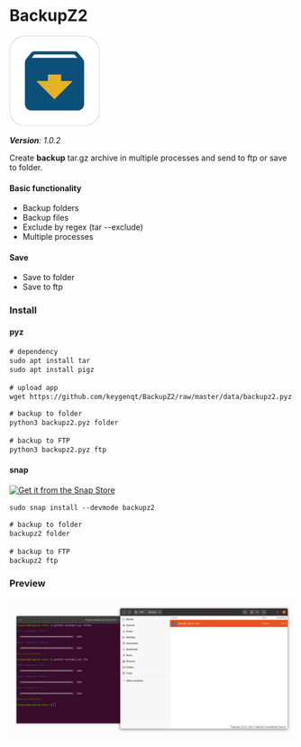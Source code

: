 BackupZ2
===================

![picture](data/icon-160.png)

***Version**: 1.0.2*

Create **backup** tar.gz archive in multiple processes and send to ftp or save to folder.

#### Basic functionality

* Backup folders
* Backup files
* Exclude by regex (tar --exclude)
* Multiple processes

#### Save

* Save to folder
* Save to ftp

### Install

#### pyz

```shell
# dependency
sudo apt install tar
sudo apt install pigz

# upload app
wget https://github.com/keygenqt/BackupZ2/raw/master/data/backupz2.pyz
```

```shell
# backup to folder
python3 backupz2.pyz folder

# backup to FTP
python3 backupz2.pyz ftp
```

####

#### snap

[![Get it from the Snap Store](https://snapcraft.io/static/images/badges/en/snap-store-black.svg)](https://snapcraft.io/backupz2)

```shell
sudo snap install --devmode backupz2
```

```shell
# backup to folder
backupz2 folder

# backup to FTP
backupz2 ftp
```

### Preview

![picture](data/preview.png)

